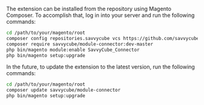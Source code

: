 The extension can be installed from the repository using Magento Composer.
To accomplish that, log in into your server and run the following commands:

```sh
cd /path/to/your/magento/root
composer config repositories.savvycube vcs https://github.com/savvycube/magento-two
composer require savvycube/module-connector:dev-master
php bin/magento module:enable SavvyCube_Connector
php bin/magento setup:upgrade
```

In the future, to update the extension to the latest version,
run the following commands:

```sh
cd /path/to/your/magento/root
composer update savvycube/module-connector
php bin/magento setup:upgrade
```
